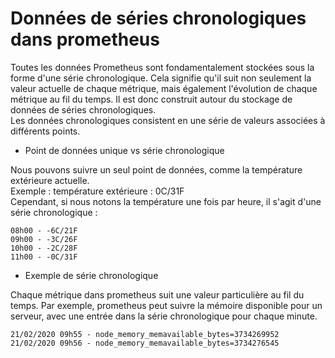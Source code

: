 # Données de séries chronologiques dans prometheus

Toutes les données Prometheus sont fondamentalement stockées sous la forme d'une série chronologique. Cela signifie qu'il suit non seulement la valeur actuelle de chaque métrique, mais également l'évolution de chaque métrique au fil du temps. Il est donc construit autour du stockage de données de séries chronologiques.<br>
Les données chronologiques consistent en une série de valeurs associées à différents points.

- Point de données unique vs série chronologique

Nous pouvons suivre un seul point de données, comme la température extérieure actuelle.<br>
Exemple : température extérieure : 0C/31F <br>
Cependant, si nous notons la température une fois par heure, il s'agit d'une série chronologique : <br>
```
08h00 - -6C/21F
09h00 - -3C/26F
10h00 - -2C/28F
11h00 - -0C/31F
```

- Exemple de série chronologique

Chaque métrique dans prometheus suit une valeur particulière au fil du temps. Par exemple, prometheus peut suivre la mémoire disponible pour un serveur, avec une entrée dans la série chronologique pour chaque minute.
```
21/02/2020 09h55 - node_memory_memavailable_bytes=3734269952
21/02/2020 09h56 - node_memory_memavailable_bytes=3734276545
```
